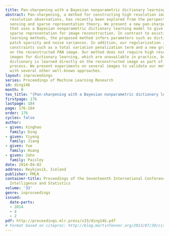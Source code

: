 ```yaml
---
title: Pan-sharpening with a Bayesian nonparametric dictionary learning model
abstract: Pan-sharpening, a method for constructing high resolution images from low
  resolution observations, has recently been explored from the perspective of compressed
  sensing and sparse representation theory. We present a new pan-sharpening algorithm
  that uses a Bayesian nonparametric dictionary learning model to give an underlying
  sparse representation for image reconstruction. In contrast to existing dictionary
  learning methods, the proposed method infers parameters such as dictionary size,
  patch sparsity and noise variances. In addition, our regularization includes image
  constraints such as a total variation penalization term and a new gradient penalization
  on the reconstructed PAN image. Our method does not require high resolution multiband
  images for dictionary learning, which are unavailable in practice, but rather the
  dictionary is learned directly on the reconstructed image as part of the inversion
  process. We present experiments on several images to validate our method and compare
  with several other well-known approaches.
layout: inproceedings
series: Proceedings of Machine Learning Research
id: ding14b
month: 0
tex_title: "{Pan-sharpening with a Bayesian nonparametric dictionary learning model}"
firstpage: 176
lastpage: 184
page: 176-184
order: 176
cycles: false
author:
- given: Xinghao
  family: Ding
- given: Yiyong
  family: Jiang
- given: Yue
  family: Huang
- given: John
  family: Paisley
date: 2014-04-02
address: Reykjavik, Iceland
publisher: PMLR
container-title: Proceedings of the Seventeenth International Conference on Artificial
  Intelligence and Statistics
volume: '33'
genre: inproceedings
issued:
  date-parts:
  - 2014
  - 4
  - 2
pdf: http://proceedings.mlr.press/v33/ding14b.pdf
# Format based on citeproc: http://blog.martinfenner.org/2013/07/30/citeproc-yaml-for-bibliographies/
---
```

